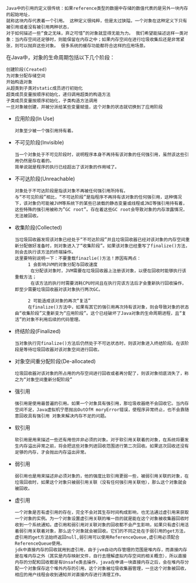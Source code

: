 
    Java中的引用的定义很传统：如果reference类型的数据中存储的数值代表的是另外一块内存的起始地址，
    就称这块内存代表着一个引用。 这种定义很纯粹，但是太过狭隘，一个对象在这种定义下只有被引用或者没有被引用两种状态，
    对于如何描述一些“食之无味，弃之可惜”的对象就显得无能为力。 我们希望能描述这样一类对象：当内存空间还足够时，则能保留在内存之中；如果内存空间在进行垃圾收集后还是非常紧张，则可以抛弃这些对象。 很多系统的缓存功能都符合这样的应用场景。

在Java中，对象的生命周期包括以下几个阶段：

    创建阶段(Created)   
    为对象分配存储空间
    开始构造对象
    从超类到子类对static成员进行初始化
    超类成员变量按顺序初始化，递归调用超类的构造方法
    子类成员变量按顺序初始化，子类构造方法调用
    一旦对象被创建，并被分派给某些变量赋值，这个对象的状态就切换到了应用阶段

  + 应用阶段(In Use)
    
        对象至少被一个强引用持有着。
    
 + 不可见阶段(Invisible)
    
       当一个对象处于不可见阶段时，说明程序本身不再持有该对象的任何强引用，虽然该这些引用仍然是存在着的。
       简单说就是程序的执行已经超出了该对象的作用域了。

 + 不可达阶段(Unreachable)
    
       对象处于不可达阶段是指该对象不再被任何强引用所持有。
       与“不可见阶段”相比，“不可达阶段”是指程序不再持有该对象的任何强引用，这种情况下，该对象仍可能被JVM等系统下的某些已装载的静态变量或线程或JNI等强引用持有着，这些特殊的强引用被称为”GC root”。存在着这些GC root会导致对象的内存泄露情况，无法被回收。
 + 收集阶段(Collected)

       当垃圾回收器发现该对象已经处于“不可达阶段”并且垃圾回收器已经对该对象的内存空间重新分配做好准备时，则对象进入了“收集阶段”。如果该对象已经重写了finalize()方法，则会去执行该方法的终端操作。
       这里要特别说明一下：不要重载finazlie()方法！原因有两点：
            1 会影响JVM的对象分配与回收速度
             在分配该对象时，JVM需要在垃圾回收器上注册该对象，以便在回收时能够执行该重载方法；
             在该方法的执行时需要消耗CPU时间且在执行完该方法后才会重新执行回收操作，即至少需要垃圾回收器对该对象执行两次GC。

            2 可能造成该对象的再次“复活”
            在finalize()方法中，如果有其它的强引用再次持有该对象，则会导致对象的状态由“收集阶段”又重新变为“应用阶段”。这个已经破坏了Java对象的生命周期进程，且“复活”的对象不利用后续的代码管理。

+ 终结阶段(Finalized)

      当对象执行完finalize()方法后仍然处于不可达状态时，则该对象进入终结阶段。在该阶段是等待垃圾回收器对该对象空间进行回收。

+ 对象空间重分配阶段(De-allocated)
    
      垃圾回收器对该对象的所占用的内存空间进行回收或者再分配了，则该对象彻底消失了，称之为“对象空间重新分配阶段”


+ 强引用

      强引用是使用最普遍的引用。如果一个对象具有强引用，那垃圾收器绝不会回收它。当内存空间不足，Java虚拟机宁愿抛出OutOfM moryError错误，使程序异常终止，也不会靠随意回收具有强引用 对象来解决内存不足的问题。
+ 软引用
    
      软引用是用来描述一些还有用但并非必须的对象。对于软引用关联着的对象，在系统将要发生内存溢出异常之前，将会把这些对象列进回收范围进行第二次回收。如果这次回收还没有足够的内存，才会抛出内存溢出异常。
+ 弱引用
    
      弱引用也是用来描述非必须对象的，他的强度比软引用更弱一些，被弱引用关联的对象，在垃圾回收时，如果这个对象只被弱引用关联（没有任何强引用关联他），那么这个对象就会被回收。
+ 虚引用
       
      一个对象是否有虚引用的存在，完全不会对其生存时间构成影响，也无法通过虚引用来获取一个对象的实例。为一个对象设置虚引用关联的唯一目的就是能在这个对象被收集器回收时收到一个系统通知。虚引用和弱引用对关联对象的回收都不会产生影响，如果只有虚引用活着弱引用关联着对象，那么这个对象就会被回收。它们的不同之处在于弱引用的get方法，虚引用的get方法始终返回null,弱引用可以使用ReferenceQueue,虚引用必须配合ReferenceQueue使用。
      jdk中直接内存的回收就用到虚引用，由于jvm自动内存管理的范围是堆内存，而直接内存是在堆内存之外（其实是内存映射文件，自行去理解虚拟内存空间的相关概念），所以直接内存的分配和回收都是有Unsafe类去操作，java在申请一块直接内存之后，会在堆内存分配一个对象保存这个堆外内存的引用，这个对象被垃圾收集器管理，一旦这个对象被回收，相应的用户线程会收到通知并对直接内存进行清理工作。
